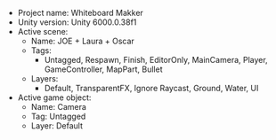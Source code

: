 <!-- UNITY CODE ASSIST INSTRUCTIONS START -->
- Project name: Whiteboard Makker
- Unity version: Unity 6000.0.38f1
- Active scene:
  - Name: JOE + Laura + Oscar
  - Tags:
    - Untagged, Respawn, Finish, EditorOnly, MainCamera, Player, GameController, MapPart, Bullet
  - Layers:
    - Default, TransparentFX, Ignore Raycast, Ground, Water, UI
- Active game object:
  - Name: Camera
  - Tag: Untagged
  - Layer: Default
<!-- UNITY CODE ASSIST INSTRUCTIONS END -->